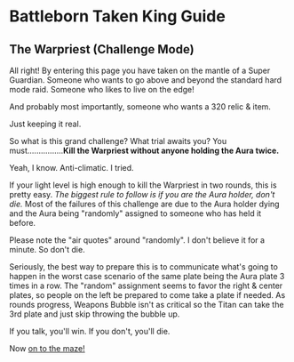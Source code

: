 # Battleborn Taken King Guide
## The Warpriest (Challenge Mode)

All right! By entering this page you have taken on the mantle of a Super Guardian.  Someone who wants to go above and beyond the standard hard mode raid.  Someone who likes to live on the edge!

And probably most importantly, someone who wants a 320 relic & item.

Just keeping it real.

So what is this grand challenge?  What trial awaits you?  You must................**Kill the Warpriest without anyone holding the Aura twice.**

Yeah, I know.  Anti-climatic.  I tried.

If your light level is high enough to kill the Warpriest in two rounds, this is pretty easy.  *The biggest rule to follow is if you are the Aura holder, don't die.*  Most of the failures of this challenge are due to the Aura holder dying and the Aura being "randomly" assigned to someone who has held it before.  

Please note the "air quotes" around "randomly".  I don't believe it for a minute.  So don't die.

Seriously, the best way to prepare this is to communicate what's going to happen in the worst case scenario of the same plate being the Aura plate 3 times in a row.  The "random" assignment seems to favor the right & center plates, so people on the left be prepared to come take a plate if needed.  As rounds progress, Weapons Bubble isn't as critical so the Titan can take the 3rd plate and just skip throwing the bubble up.

If you talk, you'll win.  If you don't, you'll die.

Now [on to the maze!](./golgorathmaze.html)
